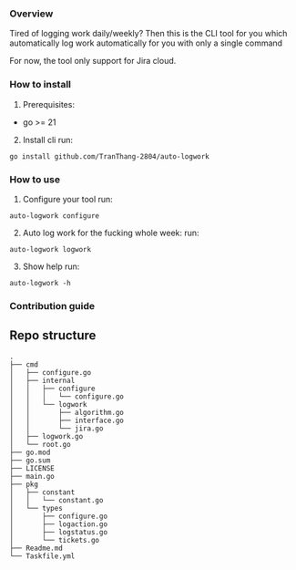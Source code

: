 ### Overview
Tired of logging work daily/weekly? Then this is the CLI tool for you which automatically log work automatically for you with only a single command

For now, the tool only support for Jira cloud.

### How to install
1. Prerequisites:
- go >= 21

2. Install cli
run: 
```
go install github.com/TranThang-2804/auto-logwork
```

### How to use
1. Configure your tool
run:
```
auto-logwork configure
```

2. Auto log work for the fucking whole week:
run:
```
auto-logwork logwork
```

3. Show help
run:
```
auto-logwork -h
```

### Contribution guide

## Repo structure
```
.
├── cmd
│   ├── configure.go
│   ├── internal
│   │   ├── configure
│   │   │   └── configure.go
│   │   └── logwork
│   │       ├── algorithm.go
│   │       ├── interface.go
│   │       └── jira.go
│   ├── logwork.go
│   └── root.go
├── go.mod
├── go.sum
├── LICENSE
├── main.go
├── pkg
│   ├── constant
│   │   └── constant.go
│   └── types
│       ├── configure.go
│       ├── logaction.go
│       ├── logstatus.go
│       └── tickets.go
├── Readme.md
└── Taskfile.yml
```
